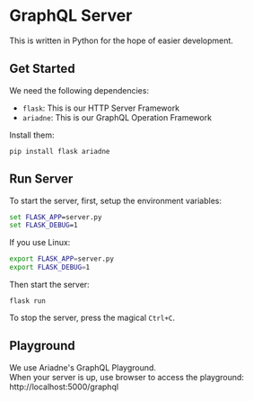 # GraphQL Server
This is written in Python for the hope of easier development.

## Get Started
We need the following dependencies:
- `flask`: This is our HTTP Server Framework
- `ariadne`: This is our GraphQL Operation Framework

Install them:
```
pip install flask ariadne
```

## Run Server
To start the server, first, setup the environment variables:
```bat
set FLASK_APP=server.py
set FLASK_DEBUG=1
```
If you use Linux:
```bash
export FLASK_APP=server.py
export FLASK_DEBUG=1
```
Then start the server:
```
flask run
```

To stop the server, press the magical `Ctrl+C`.

## Playground
We use Ariadne's GraphQL Playground. \
When your server is up, use browser to access the playground: http://localhost:5000/graphql